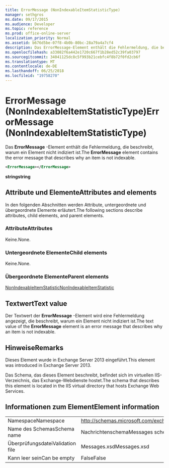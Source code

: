```yaml
---
title: ErrorMessage (NonIndexableItemStatisticType)
manager: sethgros
ms.date: 09/17/2015
ms.audience: Developer
ms.topic: reference
ms.prod: office-online-server
localization_priority: Normal
ms.assetid: b676d5be-07f8-4b0b-80bc-28a79a4a7cf4
description: Das ErrorMessage-Element enthält die Fehlermeldung, die beschreibt, warum ein Element nicht indiziert ist.
ms.openlocfilehash: a33082f6a442e1720c667f1b28ed52c39fa03797
ms.sourcegitcommit: 34041125dc8c5f993b21cebfc4f8b72f0fd2cb6f
ms.translationtype: MT
ms.contentlocale: de-DE
ms.lasthandoff: 06/25/2018
ms.locfileid: "19758270"
---
```

# <a name="errormessage-nonindexableitemstatistictype"></a><span data-ttu-id="bf0a9-103">ErrorMessage (NonIndexableItemStatisticType)</span><span class="sxs-lookup"><span data-stu-id="bf0a9-103">ErrorMessage (NonIndexableItemStatisticType)</span></span>

<span data-ttu-id="bf0a9-104">Das **ErrorMessage** -Element enthält die Fehlermeldung, die beschreibt, warum ein Element nicht indiziert ist.</span><span class="sxs-lookup"><span data-stu-id="bf0a9-104">The **ErrorMessage** element contains the error message that describes why an item is not indexable.</span></span> 
  
```XML
<ErrorMessage></ErrorMessage>
```

 <span data-ttu-id="bf0a9-105">**string**</span><span class="sxs-lookup"><span data-stu-id="bf0a9-105">**string**</span></span>
## <a name="attributes-and-elements"></a><span data-ttu-id="bf0a9-106">Attribute und Elemente</span><span class="sxs-lookup"><span data-stu-id="bf0a9-106">Attributes and elements</span></span>

<span data-ttu-id="bf0a9-107">In den folgenden Abschnitten werden Attribute, untergeordnete und übergeordnete Elemente erläutert.</span><span class="sxs-lookup"><span data-stu-id="bf0a9-107">The following sections describe attributes, child elements, and parent elements.</span></span>
  
### <a name="attributes"></a><span data-ttu-id="bf0a9-108">Attribute</span><span class="sxs-lookup"><span data-stu-id="bf0a9-108">Attributes</span></span>

<span data-ttu-id="bf0a9-109">Keine.</span><span class="sxs-lookup"><span data-stu-id="bf0a9-109">None.</span></span>
  
### <a name="child-elements"></a><span data-ttu-id="bf0a9-110">Untergeordnete Elemente</span><span class="sxs-lookup"><span data-stu-id="bf0a9-110">Child elements</span></span>

<span data-ttu-id="bf0a9-111">Keine.</span><span class="sxs-lookup"><span data-stu-id="bf0a9-111">None.</span></span>
  
### <a name="parent-elements"></a><span data-ttu-id="bf0a9-112">Übergeordnete Elemente</span><span class="sxs-lookup"><span data-stu-id="bf0a9-112">Parent elements</span></span>

[<span data-ttu-id="bf0a9-113">NonIndexableItemStatistic</span><span class="sxs-lookup"><span data-stu-id="bf0a9-113">NonIndexableItemStatistic</span></span>](nonindexableitemstatistic.md)
  
## <a name="text-value"></a><span data-ttu-id="bf0a9-114">Textwert</span><span class="sxs-lookup"><span data-stu-id="bf0a9-114">Text value</span></span>

<span data-ttu-id="bf0a9-115">Der Textwert der **ErrorMessage** -Element wird eine Fehlermeldung angezeigt, die beschreibt, warum ein Element nicht indiziert ist.</span><span class="sxs-lookup"><span data-stu-id="bf0a9-115">The text value of the **ErrorMessage** element is an error message that describes why an item is not indexable.</span></span> 
  
## <a name="remarks"></a><span data-ttu-id="bf0a9-116">Hinweise</span><span class="sxs-lookup"><span data-stu-id="bf0a9-116">Remarks</span></span>

<span data-ttu-id="bf0a9-117">Dieses Element wurde in Exchange Server 2013 eingeführt.</span><span class="sxs-lookup"><span data-stu-id="bf0a9-117">This element was introduced in Exchange Server 2013.</span></span>
  
<span data-ttu-id="bf0a9-118">Das Schema, das dieses Element beschreibt, befindet sich im virtuellen IIS-Verzeichnis, das Exchange-Webdienste hostet.</span><span class="sxs-lookup"><span data-stu-id="bf0a9-118">The schema that describes this element is located in the IIS virtual directory that hosts Exchange Web Services.</span></span>
  
## <a name="element-information"></a><span data-ttu-id="bf0a9-119">Informationen zum Element</span><span class="sxs-lookup"><span data-stu-id="bf0a9-119">Element information</span></span>

|||
|:-----|:-----|
|<span data-ttu-id="bf0a9-120">Namespace</span><span class="sxs-lookup"><span data-stu-id="bf0a9-120">Namespace</span></span>  <br/> |http://schemas.microsoft.com/exchange/services/2006/messages  <br/> |
|<span data-ttu-id="bf0a9-121">Name des Schemas</span><span class="sxs-lookup"><span data-stu-id="bf0a9-121">Schema name</span></span>  <br/> |<span data-ttu-id="bf0a9-122">Nachrichtenschema</span><span class="sxs-lookup"><span data-stu-id="bf0a9-122">Messages schema</span></span>  <br/> |
|<span data-ttu-id="bf0a9-123">Überprüfungsdatei</span><span class="sxs-lookup"><span data-stu-id="bf0a9-123">Validation file</span></span>  <br/> |<span data-ttu-id="bf0a9-124">Messages.xsd</span><span class="sxs-lookup"><span data-stu-id="bf0a9-124">Messages.xsd</span></span>  <br/> |
|<span data-ttu-id="bf0a9-125">Kann leer sein</span><span class="sxs-lookup"><span data-stu-id="bf0a9-125">Can be empty</span></span>  <br/> |<span data-ttu-id="bf0a9-126">False</span><span class="sxs-lookup"><span data-stu-id="bf0a9-126">False</span></span>  <br/> |
   


